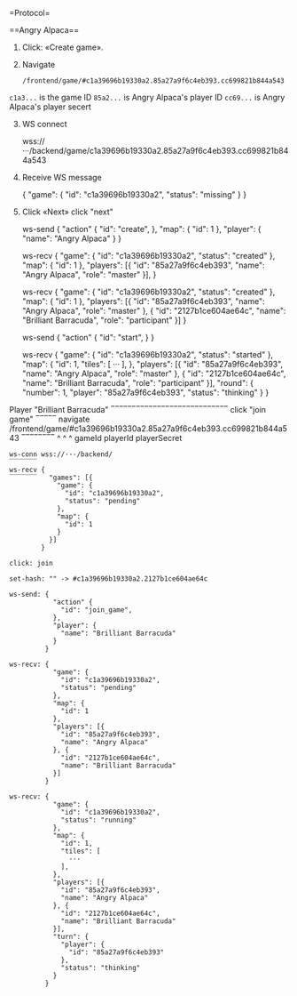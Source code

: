 =Protocol=

==Angry Alpaca==

1. Click: «Create game».

2. Navigate

	`/frontend/game/#c1a39696b19330a2.85a27a9f6c4eb393.cc699821b844a543`

`c1a3...` is the game ID
`85a2...` is Angry Alpaca's player ID
`cc69...` is Angry Alpaca's player secert

3. WS connect

	wss://···/backend/game/c1a39696b19330a2.85a27a9f6c4eb393.cc699821b844a543

4. Receive WS message

	{
	  "game": {
	    "id": "c1a39696b19330a2",
	    "status": "missing"
	   }
	}

5. Click «Next»
	click "next"

	ws-send {
	          "action" {
	            "id": "create",
	          },
	          "map": {
	            "id": 1
	          },
	          "player": {
	            "name": "Angry Alpaca"
	          }
	        }

	ws-recv {
	          "game": {
	            "id": "c1a39696b19330a2",
	            "status": "created"
	          },
	          "map": {
	            "id": 1
	          },
	          "players": [{
	            "id": "85a27a9f6c4eb393",
	            "name": "Angry Alpaca",
	            "role": "master"
	          }],
	        }

	ws-recv {
	          "game": {
	            "id": "c1a39696b19330a2",
	            "status": "created"
	          },
	          "map": {
	            "id": 1
	          },
	          "players": [{
	            "id": "85a27a9f6c4eb393",
	            "name": "Angry Alpaca",
	            "role": "master"
	          }, {
	            "id": "2127b1ce604ae64c",
	            "name": "Brilliant Barracuda",
	            "role": "participant"
	          }]
	        }

	ws-send {
	          "action" {
	            "id": "start",
	          }
	        }

	ws-recv {
	          "game": {
	            "id": "c1a39696b19330a2",
	            "status": "started"
	          },
	          "map": {
	            "id": 1,
	            "tiles": [
	              ···
	            ],
	          },
	          "players": [{
	            "id": "85a27a9f6c4eb393",
	            "name": "Angry Alpaca",
	            "role": "master"
	          }, {
	            "id": "2127b1ce604ae64c",
	            "name": "Brilliant Barracuda",
	            "role": "participant"
	          }],
	          "round": {
	            "number": 1,
	            "player": "85a27a9f6c4eb393",
	            "status": "thinking"
	          }
	        }

Player "Brilliant Barracuda"
‾‾‾‾‾‾‾‾‾‾‾‾‾‾‾‾‾‾‾‾‾‾‾‾‾‾‾‾
	click "join game"
	‾‾‾‾‾
	navigate /frontend/game/#c1a39696b19330a2.85a27a9f6c4eb393.cc699821b844a543
	‾‾‾‾‾‾‾‾                ^                ^                ^
	                        gameId           playerId         playerSecret

	ws-conn wss://···/backend/
	‾‾‾‾‾‾‾
	ws-recv {
	‾‾‾‾‾‾‾   "games": [{
	            "game": {
	              "id": "c1a39696b19330a2",
	              "status": "pending"
	            },
	            "map": {
	              "id": 1
	            }
	          }]
	        }

	click: join

	set-hash: "" -> #c1a39696b19330a2.2127b1ce604ae64c

	ws-send: {
	           "action" {
	             "id": "join_game",
	           },
	           "player": {
	             "name": "Brilliant Barracuda"
	           }
	         }

	ws-recv: {
	           "game": {
	             "id": "c1a39696b19330a2",
	             "status": "pending"
	           },
	           "map": {
	             "id": 1
	           },
	           "players": [{
	             "id": "85a27a9f6c4eb393",
	             "name": "Angry Alpaca"
	           }, {
	             "id": "2127b1ce604ae64c",
	             "name": "Brilliant Barracuda"
	           }]
	         }

	ws-recv: {
	           "game": {
	             "id": "c1a39696b19330a2",
	             "status": "running"
	           },
	           "map": {
	             "id": 1,
	             "tiles": [
	               ···
	             ],
	           },
	           "players": [{
	             "id": "85a27a9f6c4eb393",
	             "name": "Angry Alpaca"
	           }, {
	             "id": "2127b1ce604ae64c",
	             "name": "Brilliant Barracuda"
	           }],
	           "turn": {
	             "player": {
	               "id": "85a27a9f6c4eb393"
	             },
	             "status": "thinking"
	           }
	         }
